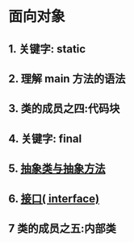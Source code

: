 # 面向对象

## 1. 关键字: static

## 2. 理解 main 方法的语法

## 3. 类的成员之四:代码块

## 4. 关键字: final

## 5. [抽象类与抽象方法](抽象类与抽象方法.md)

## 6. [接口( interface)](接口.md)

## 7 类的成员之五:内部类
